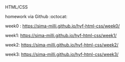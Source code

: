 HTML/CSS

homework via Github :octocat:

week0 : https://sima-milli.github.io/hyf-html-css/week0/

week1: https://sima-milli.github.io/hyf-html-css/week1/

week2: https://sima-milli.github.io/hyf-html-css/week2/

week3: https://sima-milli.github.io/hyf-html-css/week3/
